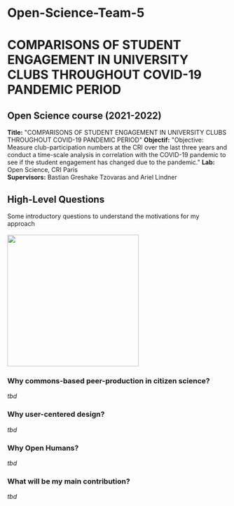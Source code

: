 # Open-Science-Team-5
# COMPARISONS OF STUDENT ENGAGEMENT IN UNIVERSITY CLUBS THROUGHOUT COVID-19 PANDEMIC PERIOD
## Open Science course (2021-2022) 

**Title:** "COMPARISONS OF STUDENT ENGAGEMENT IN UNIVERSITY CLUBS THROUGHOUT COVID-19 PANDEMIC PERIOD"
**Objectif:** "Objective: Measure club-participation numbers at the CRI over the last three years and conduct a time-scale analysis in correlation with the COVID-19 pandemic to see if the student engagement has changed due to the pandemic." 
**Lab:** Open Science, CRI Paris  
**Supervisors:** Bastian Greshake Tzovaras and Ariel Lindner  



## High-Level Questions
Some introductory questions to understand the motivations for my approach  
<br>
<img src="images/phd-house-step1.png" width="300" />
### Why commons-based peer-production in citizen science?
*tbd*
### Why user-centered design?
*tbd*
### Why Open Humans?
*tbd*
### What will be my main contribution?
*tbd*
